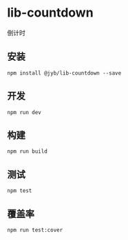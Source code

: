 # lib-countdown

倒计时

## 安装

```shell
npm install @jyb/lib-countdown --save
```

## 开发

```shell
npm run dev
```

## 构建

```shell
npm run build
```

## 测试

```shell
npm test
```

## 覆盖率

```shell
npm run test:cover
```
